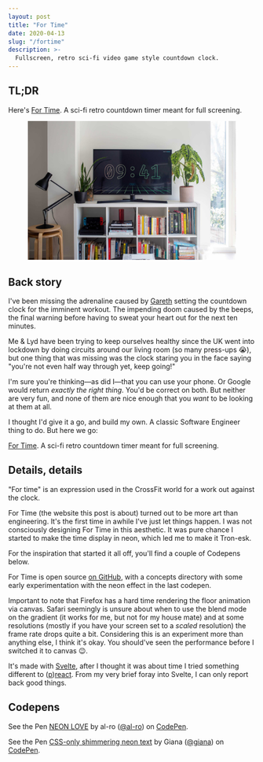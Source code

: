 ```yaml
---
layout: post
title: "For Time"
date: 2020-04-13
slug: "/fortime"
description: >-
  Fullscreen, retro sci-fi video game style countdown clock.
---
```


## TL;DR

Here's <a href="https://www.fortime.co" target="_blank" rel="noopener noreferrer">For Time</a>. A sci-fi retro countdown timer meant for full screening.

<figure>
  <img src="images/fortime.jpg" alt="For Time displayed on a TV" />
</figure>

## Back story

I've been missing the adrenaline caused by <a href="http://www.theyardpeckham.com/#textboxupye0si" target="_blank" rel="noopener noreferrer">Gareth</a> setting the countdown clock for the imminent workout. The impending doom caused by the beeps, the final warning before having to sweat your heart out for the next ten minutes.

Me & Lyd have been trying to keep ourselves healthy since the UK went into lockdown by doing circuits around our living room (so many press-ups <span role="img" aria-label="sob">😭</span>), but one thing that was missing was the clock staring you in the face saying "you're not even half way through yet, keep going!"

I'm sure you're thinking—as did I—that you can use your phone. Or Google would return _exactly the right thing_. You'd be correct on both. But neither are very fun, and none of them are nice enough that you _want_ to be looking at them at all.

I thought I'd give it a go, and build my own. A classic Software Engineer thing to do. But here we go:

<a href="https://www.fortime.co" target="_blank" rel="noopener noreferrer">For Time</a>. A sci-fi retro countdown timer meant for full screening.

## Details, details

"For time" is an expression used in the CrossFit world for a work out against the clock.

For Time (the website this post is about) turned out to be more art than engineering. It's the first time in awhile I've just let things happen. I was not consciously designing For Time in this aesthetic. It was pure chance I started to make the time display in neon, which led me to make it Tron-esk.

For the inspiration that started it all off, you'll find a couple of Codepens below.

For Time is open source <a href="https://github.com/rdjpalmer/fortime" target="_blank" rel="noopener noreferrer">on GitHub</a>, with a concepts directory with some early experimentation with the neon effect in the last codepen.

Important to note that Firefox has a hard time rendering the floor animation via canvas. Safari seemingly is unsure about when to use the blend mode on the gradient (it works for me, but not for my house mate) and at some resolutions (mostly if you have your screen set to a _scaled_ resolution) the frame rate drops quite a bit. Considering this is an experiment more than anything else, I think it's okay. You should've seen the performance before I switched it to canvas <span role="img" aria-label="wink">😉</span>.

It's made with <a href="https://svelte.dev/" target="_blank"  rel="noopener noreferrer">Svelte</a>, after I thought it was about time I tried something different to (<a href="https://preactjs.com/" target="_blank" rel="noopener noreferrer">p</a>)<a href="https://reactjs.org/" target="_blank" rel="noopener noreferrer">react</a>. From my very brief foray into Svelte, I can only report back good things.

<script async src="https://static.codepen.io/assets/embed/ei.js"></script>

## Codepens

<div class="codepen-container">
  <p class="codepen" data-height="400" data-theme-id="light" data-default-tab="result" data-user="al-ro" data-slug-hash="BaaBage" data-pen-title="NEON LOVE">
    <span>See the Pen <a href="https://codepen.io/al-ro/pen/BaaBage">
    NEON LOVE</a> by al-ro (<a href="https://codepen.io/al-ro">@al-ro</a>)
    on <a href="https://codepen.io">CodePen</a>.</span>
  </p>
</div>

<div class="codepen-container">
  <p class="codepen" data-height="400" data-theme-id="light" data-default-tab="result" data-user="giana" data-slug-hash="qmKNeE" data-pen-title="CSS-only shimmering neon text">
    <span>See the Pen <a href="https://codepen.io/giana/pen/qmKNeE">
    CSS-only shimmering neon text</a> by Giana (<a href="https://codepen.io/giana">@giana</a>)
    on <a href="https://codepen.io">CodePen</a>.</span>
  </p>
</div>
